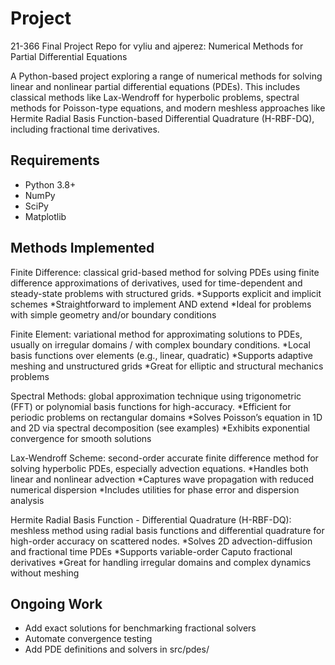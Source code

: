 # Project

21-366 Final Project Repo for vyliu and ajperez: 
Numerical Methods for Partial Differential Equations

A Python-based project exploring a range of numerical methods for solving linear and nonlinear partial differential equations (PDEs). This includes classical methods like Lax-Wendroff for hyperbolic problems, spectral methods for Poisson-type equations, and modern meshless approaches like Hermite Radial Basis Function-based Differential Quadrature (H-RBF-DQ), including fractional time derivatives.

## Requirements

- Python 3.8+
- NumPy
- SciPy
- Matplotlib

## Methods Implemented

Finite Difference: classical grid-based method for solving PDEs using finite difference approximations of derivatives, used for time-dependent and steady-state problems with structured grids.
*Supports explicit and implicit schemes
*Straightforward to implement AND extend
*Ideal for problems with simple geometry and/or boundary conditions

Finite Element: variational method for approximating solutions to PDEs, usually on irregular domains / with complex boundary conditions.
*Local basis functions over elements (e.g., linear, quadratic)
*Supports adaptive meshing and unstructured grids
*Great for elliptic and structural mechanics problems

Spectral Methods: global approximation technique using trigonometric (FFT) or polynomial basis functions for high-accuracy.
*Efficient for periodic problems on rectangular domains
*Solves Poisson’s equation in 1D and 2D via spectral decomposition (see examples)
*Exhibits exponential convergence for smooth solutions

Lax-Wendroff Scheme: second-order accurate finite difference method for solving hyperbolic PDEs, especially advection equations.
*Handles both linear and nonlinear advection
*Captures wave propagation with reduced numerical dispersion
*Includes utilities for phase error and dispersion analysis

Hermite Radial Basis Function - Differential Quadrature (H-RBF-DQ): meshless method using radial basis functions and differential quadrature for high-order accuracy on scattered nodes.
*Solves 2D advection-diffusion and fractional time PDEs
*Supports variable-order Caputo fractional derivatives
*Great for handling irregular domains and complex dynamics without meshing

## Ongoing Work

- Add exact solutions for benchmarking fractional solvers
- Automate convergence testing
- Add PDE definitions and solvers in src/pdes/